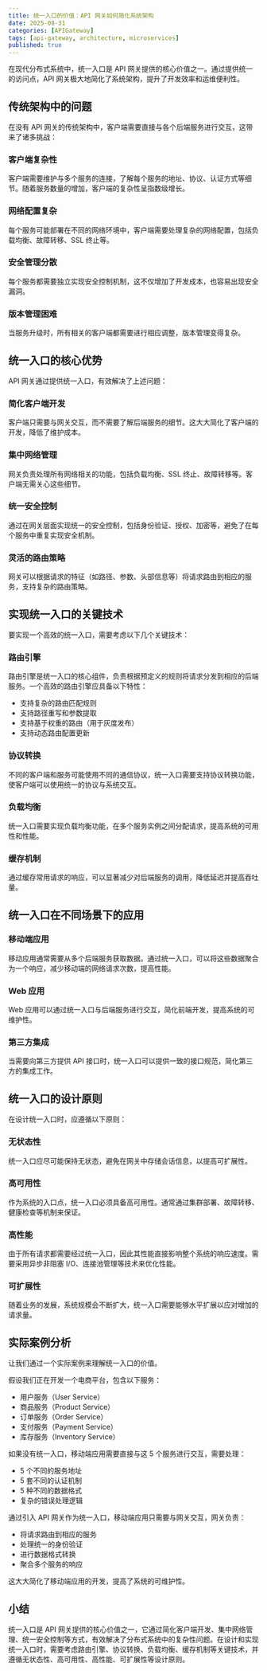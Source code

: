```yaml
---
title: 统一入口的价值：API 网关如何简化系统架构
date: 2025-08-31
categories: [APIGateway]
tags: [api-gateway, architecture, microservices]
published: true
---
```


在现代分布式系统中，统一入口是 API 网关提供的核心价值之一。通过提供统一的访问点，API 网关极大地简化了系统架构，提升了开发效率和运维便利性。

## 传统架构中的问题

在没有 API 网关的传统架构中，客户端需要直接与各个后端服务进行交互，这带来了诸多挑战：

### 客户端复杂性

客户端需要维护与多个服务的连接，了解每个服务的地址、协议、认证方式等细节。随着服务数量的增加，客户端的复杂性呈指数级增长。

### 网络配置复杂

每个服务可能部署在不同的网络环境中，客户端需要处理复杂的网络配置，包括负载均衡、故障转移、SSL 终止等。

### 安全管理分散

每个服务都需要独立实现安全控制机制，这不仅增加了开发成本，也容易出现安全漏洞。

### 版本管理困难

当服务升级时，所有相关的客户端都需要进行相应调整，版本管理变得复杂。

## 统一入口的核心优势

API 网关通过提供统一入口，有效解决了上述问题：

### 简化客户端开发

客户端只需要与网关交互，而不需要了解后端服务的细节。这大大简化了客户端的开发，降低了维护成本。

### 集中网络管理

网关负责处理所有网络相关的功能，包括负载均衡、SSL 终止、故障转移等。客户端无需关心这些细节。

### 统一安全控制

通过在网关层面实现统一的安全控制，包括身份验证、授权、加密等，避免了在每个服务中重复实现安全机制。

### 灵活的路由策略

网关可以根据请求的特征（如路径、参数、头部信息等）将请求路由到相应的服务，支持复杂的路由策略。

## 实现统一入口的关键技术

要实现一个高效的统一入口，需要考虑以下几个关键技术：

### 路由引擎

路由引擎是统一入口的核心组件，负责根据预定义的规则将请求分发到相应的后端服务。一个高效的路由引擎应具备以下特性：

- 支持复杂的路由匹配规则
- 支持路径重写和参数提取
- 支持基于权重的路由（用于灰度发布）
- 支持动态路由配置更新

### 协议转换

不同的客户端和服务可能使用不同的通信协议，统一入口需要支持协议转换功能，使客户端可以使用统一的协议与系统交互。

### 负载均衡

统一入口需要实现负载均衡功能，在多个服务实例之间分配请求，提高系统的可用性和性能。

### 缓存机制

通过缓存常用请求的响应，可以显著减少对后端服务的调用，降低延迟并提高吞吐量。

## 统一入口在不同场景下的应用

### 移动端应用

移动应用通常需要从多个后端服务获取数据。通过统一入口，可以将这些数据聚合为一个响应，减少移动端的网络请求次数，提高性能。

### Web 应用

Web 应用可以通过统一入口与后端服务进行交互，简化前端开发，提高系统的可维护性。

### 第三方集成

当需要向第三方提供 API 接口时，统一入口可以提供一致的接口规范，简化第三方的集成工作。

## 统一入口的设计原则

在设计统一入口时，应遵循以下原则：

### 无状态性

统一入口应尽可能保持无状态，避免在网关中存储会话信息，以提高可扩展性。

### 高可用性

作为系统的入口点，统一入口必须具备高可用性。通常通过集群部署、故障转移、健康检查等机制来保证。

### 高性能

由于所有请求都需要经过统一入口，因此其性能直接影响整个系统的响应速度。需要采用异步非阻塞 I/O、连接池管理等技术来优化性能。

### 可扩展性

随着业务的发展，系统规模会不断扩大，统一入口需要能够水平扩展以应对增加的请求量。

## 实际案例分析

让我们通过一个实际案例来理解统一入口的价值。

假设我们正在开发一个电商平台，包含以下服务：
- 用户服务（User Service）
- 商品服务（Product Service）
- 订单服务（Order Service）
- 支付服务（Payment Service）
- 库存服务（Inventory Service）

如果没有统一入口，移动端应用需要直接与这 5 个服务进行交互，需要处理：
- 5 个不同的服务地址
- 5 套不同的认证机制
- 5 种不同的数据格式
- 复杂的错误处理逻辑

通过引入 API 网关作为统一入口，移动端应用只需要与网关交互，网关负责：
- 将请求路由到相应的服务
- 处理统一的身份验证
- 进行数据格式转换
- 聚合多个服务的响应

这大大简化了移动端应用的开发，提高了系统的可维护性。

## 小结

统一入口是 API 网关提供的核心价值之一，它通过简化客户端开发、集中网络管理、统一安全控制等方式，有效解决了分布式系统中的复杂性问题。在设计和实现统一入口时，需要考虑路由引擎、协议转换、负载均衡、缓存机制等关键技术，并遵循无状态性、高可用性、高性能、可扩展性等设计原则。